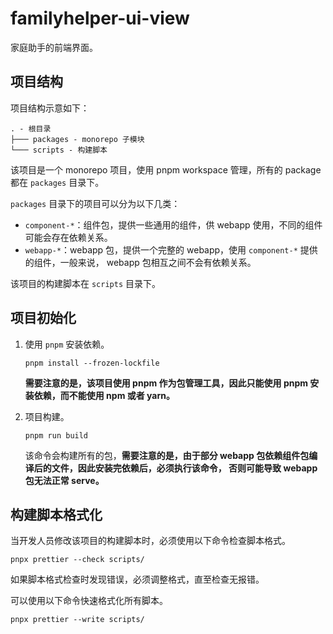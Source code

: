 # familyhelper-ui-view

家庭助手的前端界面。

## 项目结构

项目结构示意如下：

```
. - 根目录
├─── packages - monorepo 子模块
└─── scripts - 构建脚本
```

该项目是一个 monorepo 项目，使用 pnpm workspace 管理，所有的 package 都在 `packages` 目录下。

`packages` 目录下的项目可以分为以下几类：

- `component-*`：组件包，提供一些通用的组件，供 webapp 使用，不同的组件可能会存在依赖关系。
- `webapp-*`：webapp 包，提供一个完整的 webapp，使用 `component-*` 提供的组件，一般来说， webapp 包相互之间不会有依赖关系。

该项目的构建脚本在 `scripts` 目录下。

## 项目初始化

1. 使用 `pnpm` 安装依赖。

   ```shell
   pnpm install --frozen-lockfile
   ```

   **需要注意的是，该项目使用 pnpm 作为包管理工具，因此只能使用 pnpm 安装依赖，而不能使用 npm 或者 yarn。**

2. 项目构建。

   ```shell
   pnpm run build
   ```

   该命令会构建所有的包，**需要注意的是，由于部分 webapp 包依赖组件包编译后的文件，因此安装完依赖后，必须执行该命令，
   否则可能导致 webapp 包无法正常 serve。**

## 构建脚本格式化

当开发人员修改该项目的构建脚本时，必须使用以下命令检查脚本格式。

```
pnpx prettier --check scripts/
```

如果脚本格式检查时发现错误，必须调整格式，直至检查无报错。

可以使用以下命令快速格式化所有脚本。

```
pnpx prettier --write scripts/
```
